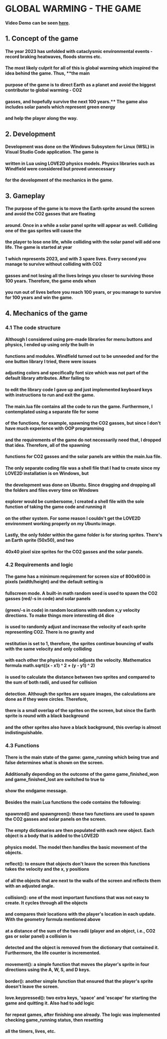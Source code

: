 # GLOBAL WARMING - THE GAME
#### Video Demo can be seen [here](https://youtu.be/Bo4Hx-6zPmc).
## 1. Concept of the game
#### The year 2023 has unfolded with cataclysmic environmental events - record braking heatwaves, floods storms etc.
#### The most likely culprit for all of this is global warming which inspired the idea behind the game. Thus, **the main
#### purpose of the game is to direct Earth as a planet and avoid the biggest contributor to global warming - CO2
#### gasses, and hopefully survive the next 100 years.** The game also includes solar panels which represent green energy
#### and help the player along the way.
####
## 2. Development
#### Development was done on the Windows Subsystem for Linux (WSL) in Visual Studio Code application. The game is
#### written in Lua using LOVE2D physics models. Physics libraries such as Windfield were considered but proved unnecessary
#### for the development of the mechanics in the game.
####
## 3. Gameplay
#### The purpose of the game is to move the Earth sprite around the screen and avoid the CO2 gasses that are floating
#### around. Once in a while a solar panel sprite will appear as well. Colliding one of the gas sprites will cause the
#### the player to lose one life, while colliding with the solar panel will add one life. The game is started at year
#### 1 which represents 2023, and with 3 spare lives. Every second you manage to survive without colliding with CO2
#### gasses and not losing all the lives brings you closer to surviving those 100 years. Therefore, the game ends when
#### you run out of lives before you reach 100 years, or you manage to survive for 100 years and win the game.
####
## 4. Mechanics of the game
### 4.1 The code structure
#### Although I considered using pre-made libraries for menu buttons and physics, I ended up using only the built-in
#### functions and modules. Windfield turned out to be unneeded and for the one button library I tried, there were issues
#### adjusting colors and specifically font size which was not part of the default library attributes. After failing to
#### to edit the library code I gave up and just implemented keyboard keys with instructions to run and exit the game.
#### The main.lua file contains all the code to run the game. Furthermore, I contemplated using a separate file for some
#### of the functions, for example, spawning the CO2 gasses, but since I don't have much experience with OOP programming
#### and the requirements of the game do not necessarily need that, I dropped that idea. Therefore, all of the spawning
#### functions for CO2 gasses and the solar panels are within the main.lua file.
#### The only separate coding file was a shell file that I had to create since my LOVE2D installation is on Windows, but
#### the development was done on Ubuntu. Since dragging and dropping all the folders and files every time on Windows
#### explorer would be cumbersome, I created a shell file with the sole function of taking the game code and running it
#### on the other system. For some reason I couldn't get the LOVE2D environment working properly on my Ubuntu image.
#### Lastly, the only folder within the game folder is for storing sprites. There's an Earth sprite (50x50), and two
#### 40x40 pixel size sprites for the CO2 gasses and the solar panels.
### 4.2 Requirements and logic
#### The game has a minimum requirement for screen size of 800x600 in pixels (width/height) and the default setting is
#### fullscreen mode. A built-in math random seed is used to spawn the CO2 gasses (red/-s in code) and solar panels
#### (green/-s in code) in random locations with random x,y velocity directions. To make things more interesting d4 dice
#### is used to randomly adjust and increase the velocity of each sprite representing CO2. There is no gravity and
#### restitution is set to 1, therefore, the sprites continue bouncing of walls with the same velocity and only colliding
#### with each other the physics model adjusts the velocity. Mathematics formula math.sqrt((x - x1) ^ 2 + (y - y1) ^ 2)
#### is used to calculate the distance between two sprites and compared to the sum of both radii, and used for collision
#### detection. Although the sprites are square images, the calculations are done as if they were circles. Therefore,
#### there is a small overlap of the sprites on the screen, but since the Earth sprite is round with a black background
#### and the other sprites also have a black background, this overlap is almost indistinguishable.
### 4.3 Functions
#### There is the main state of the game: game_running which being true and false determines what is shown on the screen.
#### Additionally depending on the outcome of the game game_finished_won and game_finished_lost are switched to true to
#### show the endgame message.
#### Besides the main Lua functions the code contains the following:
#### spawnred() and spawngreen(): these two functions are used to spawn the CO2 gasses and solar panels on the screen.
#### The empty dictionaries are then populated with each new object. Each object is a body that is added to the LOVE2D
#### physics model. The model then handles the basic movement of the objects.
#### reflect(): to ensure that objects don't leave the screen this functions takes the velocity and the x, y positions
#### of all the objects that are next to the walls of the screen and reflects them with an adjusted angle.
#### collision(): one of the most important functions that was not easy to create. It cycles through all the objects
#### and compares their locations with the player's location in each update. With the geometry formula mentioned above
#### at a distance of the sum of the two radii (player and an object, i.e., CO2 gas or solar panel) a collision is
#### detected and the object is removed from the dictionary that contained it. Furthermore, the life counter is incremented.
#### movement(): a simple function that moves the player's sprite in four directions using the A, W, S, and D keys.
#### border(): another simple function that ensured that the player's sprite doesn't leave the screen.
#### love.keypressed(): two extra keys, 'space' and 'escape' for starting the game and quitting it. Also had to add logic
#### for repeat games, after finishing one already. The logic was implemented checking game_running status, then resetting
#### all the timers, lives, etc.